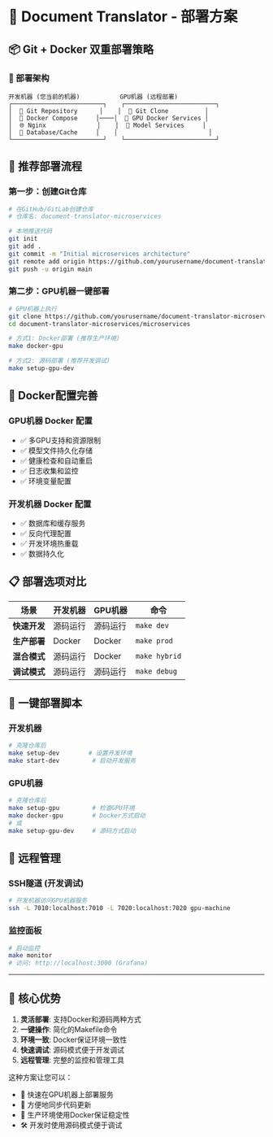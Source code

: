 # 🚀 Document Translator - 部署方案

## 📦 Git + Docker 双重部署策略

### 🎯 部署架构
```
开发机器 (您当前的机器)           GPU机器 (远程部署)
┌─────────────────────────┐    ┌─────────────────────────┐
│  📂 Git Repository      │    │  📂 Git Clone          │
│  🐳 Docker Compose     │────│  🐳 GPU Docker Services │
│  🌐 Nginx              │    │  🤖 Model Services     │
│  💾 Database/Cache     │    │                         │
└─────────────────────────┘    └─────────────────────────┘
```

## 🌟 推荐部署流程

### 第一步：创建Git仓库
```bash
# 在GitHub/GitLab创建仓库
# 仓库名: document-translator-microservices

# 本地推送代码
git init
git add .
git commit -m "Initial microservices architecture"
git remote add origin https://github.com/yourusername/document-translator-microservices.git
git push -u origin main
```

### 第二步：GPU机器一键部署
```bash
# GPU机器上执行
git clone https://github.com/yourusername/document-translator-microservices.git
cd document-translator-microservices/microservices

# 方式1: Docker部署 (推荐生产环境)
make docker-gpu

# 方式2: 源码部署 (推荐开发调试)
make setup-gpu-dev
```

## 🐳 Docker配置完善

### GPU机器 Docker 配置
- ✅ 多GPU支持和资源限制
- ✅ 模型文件持久化存储
- ✅ 健康检查和自动重启
- ✅ 日志收集和监控
- ✅ 环境变量配置

### 开发机器 Docker 配置
- ✅ 数据库和缓存服务
- ✅ 反向代理配置
- ✅ 开发环境热重载
- ✅ 数据持久化

## 📋 部署选项对比

| 场景 | 开发机器 | GPU机器 | 命令 |
|------|----------|---------|------|
| **快速开发** | 源码运行 | 源码运行 | `make dev` |
| **生产部署** | Docker | Docker | `make prod` |
| **混合模式** | 源码运行 | Docker | `make hybrid` |
| **调试模式** | 源码运行 | 源码运行 | `make debug` |

## 🔧 一键部署脚本

### 开发机器
```bash
# 克隆仓库后
make setup-dev        # 设置开发环境
make start-dev         # 启动开发服务
```

### GPU机器
```bash
# 克隆仓库后
make setup-gpu         # 检查GPU环境
make docker-gpu        # Docker方式启动
# 或
make setup-gpu-dev     # 源码方式启动
```

## 📱 远程管理

### SSH隧道 (开发调试)
```bash
# 开发机器访问GPU机器服务
ssh -L 7010:localhost:7010 -L 7020:localhost:7020 gpu-machine
```

### 监控面板
```bash
# 启动监控
make monitor
# 访问: http://localhost:3000 (Grafana)
```

---

## 🎯 核心优势

1. **灵活部署**: 支持Docker和源码两种方式
2. **一键操作**: 简化的Makefile命令
3. **环境一致**: Docker保证环境一致性
4. **快速调试**: 源码模式便于开发调试
5. **远程管理**: 完整的监控和管理工具

这种方案让您可以：
- 🚀 快速在GPU机器上部署服务
- 🔄 方便地同步代码更新
- 🐳 生产环境使用Docker保证稳定性
- 🛠️ 开发时使用源码模式便于调试